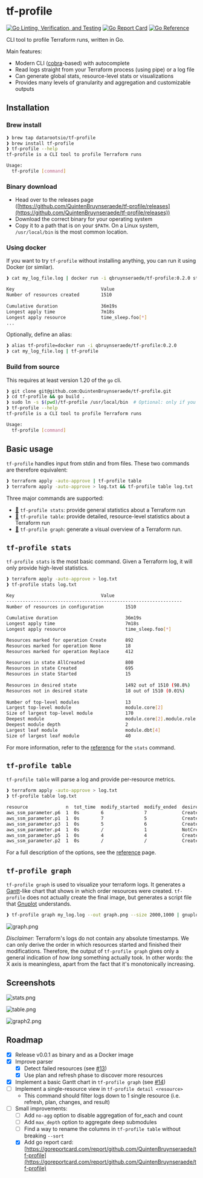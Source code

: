 # tf-profile

[![Go Linting, Verification, and Testing](https://github.com/QuintenBruynseraede/tf-profile/actions/workflows/go-fmt-vet-tests.yml/badge.svg?branch=main)](https://github.com/QuintenBruynseraede/tf-profile/actions/workflows/go-fmt-vet-tests.yml) [![Go Report Card](https://goreportcard.com/badge/github.com/QuintenBruynseraede/tf-profile)](https://goreportcard.com/report/github.com/QuintenBruynseraede/tf-profile) [![Go Reference](https://pkg.go.dev/badge/github.com/QuintenBruynseraede/tf-profile.svg)](https://pkg.go.dev/github.com/QuintenBruynseraede/tf-profile)

CLI tool to profile Terraform runs, written in Go.

Main features:
- Modern CLI ([cobra](https://github.com/spf13/cobra)-based) with autocomplete
- Read logs straight from your Terraform process (using pipe) or a log file
- Can generate global stats, resource-level stats or visualizations
- Provides many levels of granularity and aggregation and customizable outputs

## Installation

### Brew install
```bash
❱ brew tap datarootsio/tf-profile 
❱ brew install tf-profile
❱ tf-profile --help
tf-profile is a CLI tool to profile Terraform runs

Usage:
  tf-profile [command]
```

### Binary download

- Head over to the releases page ([https://github.com/QuintenBruynseraede/tf-profile/releases](https://github.com/QuintenBruynseraede/tf-profile/releases)) 
- Download the correct binary for your operating system
- Copy it to a path that is on your `$PATH`. On a Linux system, `/usr/local/bin` is the most common location.

### Using docker

If you want to try `tf-profile` without installing anything, you can run it using Docker (or similar).

```bash
❱ cat my_log_file.log | docker run -i qbruynseraede/tf-profile:0.2.0 stats

Key                                Value                                     
Number of resources created        1510                                      
                                                                             
Cumulative duration                36m19s                                    
Longest apply time                 7m18s                                     
Longest apply resource             time_sleep.foo[*]                         
...
```

Optionally, define an alias:

```bash
❱ alias tf-profile=docker run -i qbruynseraede/tf-profile:0.2.0
❱ cat my_log_file.log | tf-profile
```

### Build from source

This requires at least version 1.20 of the `go` cli.

```bash
❱ git clone git@github.com:QuintenBruynseraede/tf-profile.git
❱ cd tf-profile && go build .
❱ sudo ln -s $(pwd)/tf-profile /usr/local/bin  # Optional: only if you want to run tf-profile from other directories
❱ tf-profile --help
tf-profile is a CLI tool to profile Terraform runs

Usage:
  tf-profile [command]
```

## Basic usage

`tf-profile` handles input from stdin and from files. These two commands are therefore equivalent:

```bash
❱ terraform apply -auto-approve | tf-profile table
❱ terraform apply -auto-approve > log.txt && tf-profile table log.txt
```

Three major commands are supported:
- [🔗](#anchor_stats) `tf-profile stats`: provide general statistics about a Terraform run
- [🔗](#anchor_table) `tf-profile table`: provide detailed, resource-level statistics about a Terraform run
- [🔗](#anchor_graph) `tf-profile graph`: generate a visual overview of a Terraform run.


## `tf-profile stats`
<a name="anchor_stats"></a>

`tf-profile stats` is the most basic command. Given a Terraform log, it will only provide high-level statistics.

```bash
❱ terraform apply -auto-approve > log.txt
❱ tf-profile stats log.txt

Key                                Value    
-----------------------------------------------------------------                       
Number of resources in configuration        1510                            
                                                                   
Cumulative duration                         36m19s                          
Longest apply time                          7m18s                           
Longest apply resource                      time_sleep.foo[*]               

Resources marked for operation Create       892
Resources marked for operation None         18
Resources marked for operation Replace      412      
    
Resources in state AllCreated               800                             
Resources in state Created                  695                             
Resources in state Started                  15        
    
Resources in desired state                  1492 out of 1510 (98.8%)
Resources not in desired state              18 out of 1510 (0.01%)
                                                                
Number of top-level modules                 13                              
Largest top-level module                    module.core[2]                  
Size of largest top-level module            170                             
Deepest module                              module.core[2].module.role[47]  
Deepest module depth                        2                               
Largest leaf module                         module.dbt[4]                   
Size of largest leaf module                 40  
```

For more information, refer to the [reference](./docs/stats.md) for the `stats` command.

## `tf-profile table`
<a name="anchor_table"></a>
`tf-profile table` will parse a log and provide per-resource metrics.

```bash
❱ terraform apply -auto-approve > log.txt
❱ tf-profile table log.txt

resource              n  tot_time  modify_started  modify_ended  desired_state  operation  final_state  
aws_ssm_parameter.p6  1  0s        6               7             Created        Replace    Created      
aws_ssm_parameter.p1  1  0s        7               5             Created        Replace    Created      
aws_ssm_parameter.p3  1  0s        5               6             Created        Replace    Created      
aws_ssm_parameter.p4  1  0s        /               1             NotCreated     Destroy    NotCreated   
aws_ssm_parameter.p5  1  0s        4               4             Created        Modify     Created      
aws_ssm_parameter.p2  1  0s        /               /             Created        None       Created      
```

For a full description of the options, see the [reference](./docs/table.md) page.


## `tf-profile graph`
<a name="anchor_graph"></a>

`tf-profile graph` is used to visualize your terraform logs. It generates a [Gantt](https://en.wikipedia.org/wiki/Gantt_chart)-like chart that shows in which order resources were created. `tf-profile` does not actually create the final image, but generates a script file that [Gnuplot](https://en.wikipedia.org/wiki/Gnuplot) understands. 

```bash
❱ tf-profile graph my_log.log --out graph.png --size 2000,1000 | gnuplot
```

![graph.png](https://github.com/QuintenBruynseraede/tf-profile/blob/main/.github/graph.png?raw=true)

_Disclaimer:_ Terraform's logs do not contain any absolute timestamps. We can only derive the order in which resources started and finished their modifications. Therefore, the output of `tf-profile graph` gives only a general indication of _how long_ something actually took. In other words: the X axis is meaningless, apart from the fact that it's monotonically increasing.


## Screenshots

![stats.png](https://github.com/QuintenBruynseraede/tf-profile/blob/main/.github/stats.png?raw=true)

![table.png](https://github.com/QuintenBruynseraede/tf-profile/blob/main/.github/table.png?raw=true)

![graph2.png](https://github.com/QuintenBruynseraede/tf-profile/blob/main/.github/graph2.png?raw=true)

## Roadmap

- [x] Release v0.0.1 as binary and as a Docker image
- [x] Improve parser
  - [x] Detect failed resources (see [#13](https://github.com/QuintenBruynseraede/tf-profile/pull/13))
  - [x] Use plan and refresh phase to discover more resources
- [x] Implement a basic Gantt chart in `tf-profile graph` (see [#14](https://github.com/QuintenBruynseraede/tf-profile/pull/14))
- [ ] Implement a single-resource view in `tf-profile detail <resource>`
  - This command should filter logs down to 1 single resource (i.e. refresh, plan, changes, and result)
- [ ] Small improvements:
  - [ ] Add `no-agg` option to disable aggregation of for_each and count
  - [ ] Add `max_depth` option to aggregate deep submodules
  - [ ] Find a way to rename the columns in `tf-profile table` without breaking `--sort`
  - [x] Add go report card: [https://goreportcard.com/report/github.com/QuintenBruynseraede/tf-profile](https://goreportcard.com/report/github.com/QuintenBruynseraede/tf-profile)
